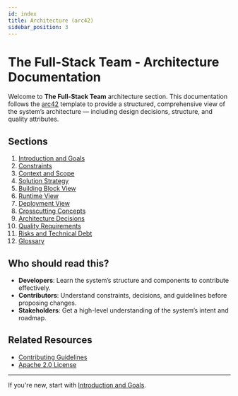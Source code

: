 ```yaml
---
id: index
title: Architecture (arc42)
sidebar_position: 3
---
```


# The Full-Stack Team - Architecture Documentation

Welcome to **The Full-Stack Team** architecture section. This documentation follows the [arc42](https://arc42.org/) template to provide a structured, comprehensive view of the system’s architecture — including design decisions, structure, and quality attributes.

## Sections

1. [Introduction and Goals](01-introduction-and-goals.md)
2. [Constraints](02-constraints.md)
3. [Context and Scope](03-context-and-scope.md)
4. [Solution Strategy](04-solution-strategy.md)
5. [Building Block View](05-building-block-view.md)
6. [Runtime View](06-runtime-view.md)
7. [Deployment View](07-deployment-view.md)
8. [Crosscutting Concepts](08-crosscutting-concepts.md)
9. [Architecture Decisions](09-architecture-decisions.md)
10. [Quality Requirements](10-quality-requirements.md)
11. [Risks and Technical Debt](11-risks-and-technical-debt.md)
12. [Glossary](12-glossary.md)

## Who should read this?

- **Developers**: Learn the system’s structure and components to contribute effectively.
- **Contributors**: Understand constraints, decisions, and guidelines before proposing changes.
- **Stakeholders**: Get a high-level understanding of the system’s intent and roadmap.

## Related Resources

- [Contributing Guidelines](https://github.com/jgccon/tfst/blob/dev/docs/CONTRIBUTING-es.md)
- [Apache 2.0 License](https://github.com/jgccon/tfst/blob/dev/LICENSE)

---

If you're new, start with [Introduction and Goals](01-introduction-and-goals.md).
